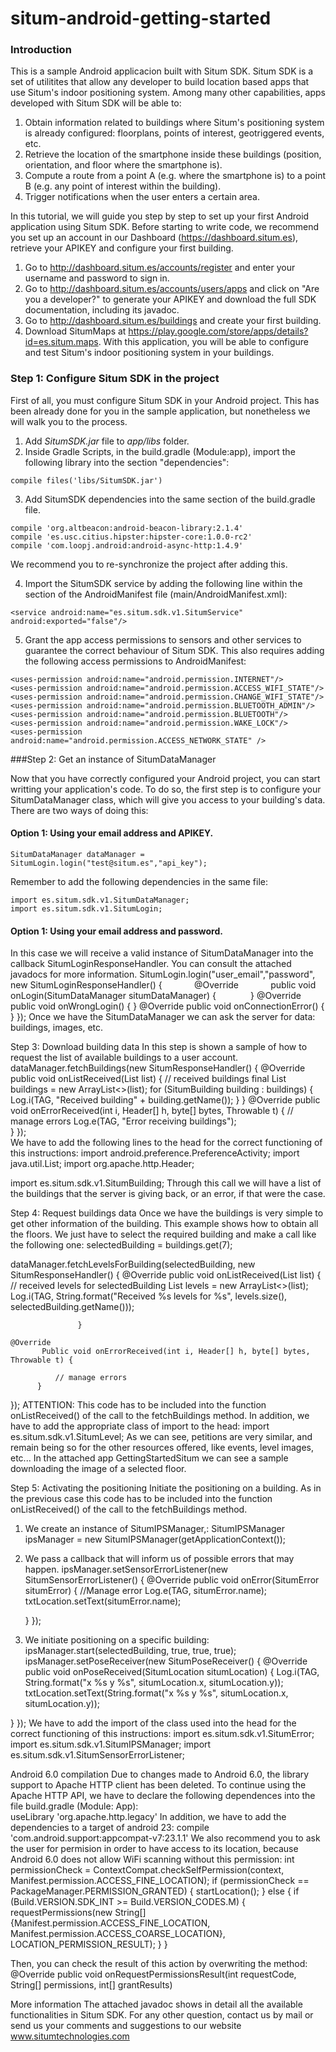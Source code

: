 situm-android-getting-started
=======================


### Introduction

This is a sample Android applicacion built with Situm SDK. Situm SDK is a set of utilitites that allow any developer to build location based apps that use Situm's indoor positioning system. Among many other capabilities, apps developed with Situm SDK will be able to:

1. Obtain information related to buildings where Situm's positioning system is already configured: floorplans, points of interest, geotriggered events, etc.
2. Retrieve the location of the smartphone inside these buildings (position, orientation, and floor where the smartphone is).
3. Compute a route from a point A (e.g. where the smartphone is) to a point B (e.g. any point of interest within the building).
4. Trigger notifications when the user enters a certain area.

In this tutorial, we will guide you step by step to set up your first Android application using Situm SDK. Before starting to write code, we recommend you set up an account in our Dashboard (https://dashboard.situm.es), retrieve your APIKEY and configure your first building.

1. Go to http://dashboard.situm.es/accounts/register and enter your username and password to sign in. 
2. Go to http://dashboard.situm.es/accounts/users/apps and click on "Are you a developer?" to generate your APIKEY and download the full SDK documentation, including its javadoc.
3. Go to http://dashboard.situm.es/buildings and create your first building.
4. Download SitumMaps at https://play.google.com/store/apps/details?id=es.situm.maps. With this application, you will be able to configure and test Situm's indoor positioning system in your buildings.



### Step 1: Configure Situm SDK in the project

First of all, you must configure Situm SDK in your Android project. This has been already done for you in the sample application, but nonetheless we will walk you to the process.

1. Add *SitumSDK.jar* file to *app/libs* folder.  
2. Inside Gradle Scripts, in the build.gradle (Module:app), import the following library into the section "dependencies":

```
compile files('libs/SitumSDK.jar')
```

3. Add SitumSDK dependencies into the same section of the build.gradle file. 

```
compile 'org.altbeacon:android-beacon-library:2.1.4'
compile 'es.usc.citius.hipster:hipster-core:1.0.0-rc2'
compile 'com.loopj.android:android-async-http:1.4.9'
```

We recommend you to re-synchronize the project after adding this.

4. Import the SitumSDK service by adding the following line within the section <application></application> of the AndroidManifest file (main/AndroidManifest.xml):

```
<service android:name="es.situm.sdk.v1.SitumService" android:exported="false"/>
```

5. Grant the app access permissions to sensors and other services to guarantee the correct behaviour of Situm SDK. This also requires adding the following access permissions to AndroidManifest:

```
<uses-permission android:name="android.permission.INTERNET"/>
<uses-permission android:name="android.permission.ACCESS_WIFI_STATE"/>
<uses-permission android:name="android.permission.CHANGE_WIFI_STATE"/>
<uses-permission android:name="android.permission.BLUETOOTH_ADMIN"/>
<uses-permission android:name="android.permission.BLUETOOTH"/>
<uses-permission android:name="android.permission.WAKE_LOCK"/>
<uses-permission android:name="android.permission.ACCESS_NETWORK_STATE" />
```

###Step 2: Get an instance of SitumDataManager

Now that you have correctly configured your Android project, you can start writting your application's code. To do so, the first step is to configure your SitumDataManager class, which will give you access to your building's data. There are two ways of doing this:

#### Option 1: Using your email address and APIKEY.

```        
SitumDataManager dataManager = SitumLogin.login("test@situm.es","api_key");
```
Remember to add the following dependencies in the same file:

```
import es.situm.sdk.v1.SitumDataManager;
import es.situm.sdk.v1.SitumLogin;
```

#### Option 1: Using your email address and password. 

In this case we will receive a valid instance of SitumDataManager into the callback SitumLoginResponseHandler. You can consult the attached javadocs for more information.
SitumLogin.login("user_email","password", new SitumLoginResponseHandler() {
           	@Override
           	public void onLogin(SitumDataManager situmDataManager) {
             }
@Override
public void onWrongLogin() {
}
@Override
public void onConnectionError() {
}
});
Once we have the SitumDataManager we can ask the server for data: buildings, images, etc.

Step 3: Download building data
In this step is shown a sample of how to request the list of available buildings to a user account.
dataManager.fetchBuildings(new SitumResponseHandler() {
    @Override
    public void onListReceived(List list) {
        // received buildings
final List<SitumBuilding> buildings = new ArrayList<>(list);
for (SitumBuilding building : buildings) {
    			Log.i(TAG, "Received building" + building.getName());
}
}
    @Override
      public void onErrorReceived(int i, Header[] h, byte[] bytes, Throwable t) {
      // manage errors
      Log.e(TAG, "Error receiving buildings");   
      }
}); 		
We have to add the following lines to the head for the correct functioning of this instructions:
import android.preference.PreferenceActivity;
import java.util.List;
import org.apache.http.Header;

import es.situm.sdk.v1.SitumBuilding;
Through this call we will have a list of the buildings that the server is giving back, or an error, if that were the case. 

Step 4: Request buildings data
Once we have the buildings is very simple to get other information of the building. This example shows how to obtain all the floors. We just have to select the required building and make a call like the following one:
selectedBuilding = buildings.get(7);

dataManager.fetchLevelsForBuilding(selectedBuilding, new SitumResponseHandler() {
  	   @Override
          public void onListReceived(List list) {
       	       // received levels for  selectedBuilding
            List<SitumLevel> levels = new ArrayList<>(list);
            Log.i(TAG, String.format("Received %s levels for %s", levels.size(),
            selectedBuilding.getName()));
    
                   }
    
 	@Override
    	   Public void onErrorReceived(int i, Header[] h, byte[] bytes, Throwable t) {
         
              // manage errors
          }
});
ATTENTION: This code has to be included into the function onListReceived() of the call to the fetchBuildings method. 
In addition, we have to add the appropriate class of import to the head:
import es.situm.sdk.v1.SitumLevel;
As we can see, petitions are very similar, and remain being so for the other resources offered, like events, level images, etc... In the attached app GettingStartedSitum we can see a sample downloading the image of a selected floor.

Step 5: Activating the positioning
Initiate the positioning on a building. As in the previous case this code has to be included into the function onListReceived() of the call to the fetchBuildings method.
1. We create an instance of SitumIPSManager,:
	SitumIPSManager ipsManager = new SitumIPSManager(getApplicationContext());
2. We pass a callback that will inform us of possible errors that may happen.
ipsManager.setSensorErrorListener(new SitumSensorErrorListener() {
    	    @Override
    	    public void onError(SitumError situmError) {
//Manage error
	Log.e(TAG, situmError.name);
	txtLocation.setText(situmError.name);   
    
     }
});
3.  We initiate positioning on a specific building:
ipsManager.start(selectedBuilding, true, true, true);
ipsManager.setPoseReceiver(new SitumPoseReceiver() {
    @Override
    	    public void onPoseReceived(SitumLocation situmLocation) {
	      Log.i(TAG, String.format("x %s y %s", situmLocation.x, situmLocation.y));
	      txtLocation.setText(String.format("x %s y %s", situmLocation.x,  situmLocation.y));
            
}
});
We have to add the import of the class used into the head for the correct functioning of this instructions:
import es.situm.sdk.v1.SitumError;
import es.situm.sdk.v1.SitumIPSManager;
import es.situm.sdk.v1.SitumSensorErrorListener;

Android 6.0 compilation
Due to changes made to Android 6.0, the library support to Apache HTTP client has been deleted. To continue using the Apache HTTP API, we have to declare the following dependences into the file build.gradle (Module: App):	
	useLibrary	'org.apache.http.legacy'
In addition, we have to add the dependencies to a target of android 23:
compile	'com.android.support:appcompat-v7:23.1.1'
We also recommend you to ask the user for permision in order to have access to its location, because Android 6.0 does not allow WiFi scanning without this permission:
int permissionCheck = ContextCompat.checkSelfPermission(context, Manifest.permission.ACCESS_FINE_LOCATION);
if (permissionCheck == PackageManager.PERMISSION_GRANTED) {
           startLocation();
       } else {
if (Build.VERSION.SDK_INT >= Build.VERSION_CODES.M) {
     requestPermissions(new String[]{Manifest.permission.ACCESS_FINE_LOCATION,
                       Manifest.permission.ACCESS_COARSE_LOCATION}, LOCATION_PERMISSION_RESULT);
           }
       }

Then, you can check the result of this action by overwriting the method:
@Override
public void onRequestPermissionsResult(int requestCode, String[] permissions, int[] grantResults)

More information
The attached javadoc shows in detail all the available functionalities in Situm SDK.
For any other question, contact us by mail or send us your comments and suggestions to our website www.situmtechnologies.com
